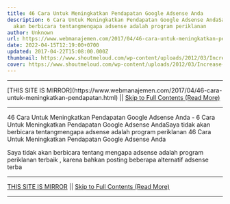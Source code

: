 ```yaml
---
title: 46 Cara Untuk Meningkatkan Pendapatan Google Adsense Anda
description: 6 Cara Untuk Meningkatkan Pendapatan Google Adsense AndaSaya tidak
  akan berbicara tentangmengapa adsense adalah program periklanan
author: Unknown
url: https://www.webmanajemen.com/2017/04/46-cara-untuk-meningkatkan-pendapatan.html
date: 2022-04-15T12:19:00+0700
updated: 2017-04-22T15:08:00.000Z
thumbnail: https://www.shoutmeloud.com/wp-content/uploads/2012/03/Increase-Adsense-Revenue.jpg
cover: https://www.shoutmeloud.com/wp-content/uploads/2012/03/Increase-Adsense-Revenue.jpg
---
```


<hr/> [THIS SITE IS MIRROR](https://www.webmanajemen.com/2017/04/46-cara-untuk-meningkatkan-pendapatan.html) || <a href="https://www.webmanajemen.com/2017/04/46-cara-untuk-meningkatkan-pendapatan.html" rel="follow" class="button" id="read-more">Skip to Full Contents (Read More)</a> <hr/> 46 Cara Untuk Meningkatkan Pendapatan Google Adsense Anda - 6 Cara Untuk Meningkatkan Pendapatan Google Adsense AndaSaya tidak akan berbicara tentangmengapa adsense adalah program periklanan 46 Cara Untuk Meningkatkan Pendapatan Google Adsense Anda

Saya tidak akan berbicara tentang mengapa adsense adalah program periklanan terbaik , karena bahkan posting beberapa alternatif adsense terba <hr/> [THIS SITE IS MIRROR](https://www.webmanajemen.com/2017/04/46-cara-untuk-meningkatkan-pendapatan.html) || <a href="https://www.webmanajemen.com/2017/04/46-cara-untuk-meningkatkan-pendapatan.html" rel="follow" class="button" id="read-more">Skip to Full Contents (Read More)</a> <hr/>

<script>
    if (location.host.includes('dimaslanjaka12')) {
      location.replace('https://www.webmanajemen.com/2017/04/46-cara-untuk-meningkatkan-pendapatan.html');
    }
  </script>